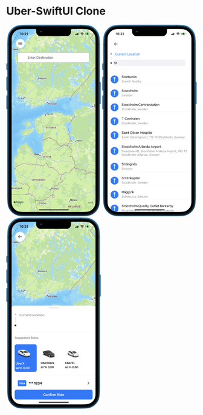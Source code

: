 # Uber-SwiftUI Clone
<p float="left">
    <img src="screenshots/1.png" width=250> 
    <img src="screenshots/2.png" width=250> 
    <img src="screenshots/3.png" width=250> 
</p>